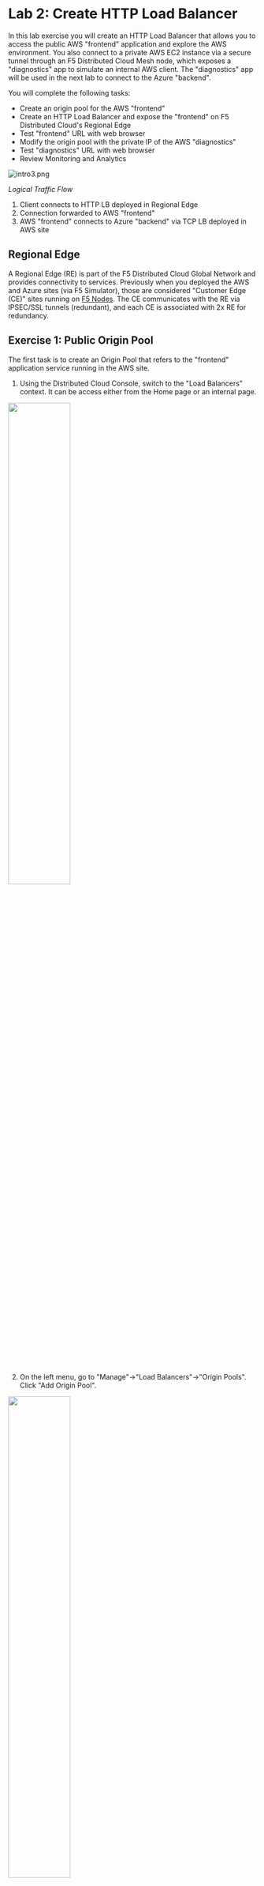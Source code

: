 Lab 2: Create HTTP Load Balancer
================================

In this lab exercise you will create an HTTP Load Balancer that allows you to access the public AWS "frontend" application and explore the AWS environment. You also connect to a private AWS EC2 instance via a secure tunnel through an F5 Distributed Cloud Mesh node, which exposes a "diagnostics" app to simulate an internal AWS client. The "diagnostics" app will be used in the next lab to connect to the Azure "backend".

You will complete the following tasks:
- Create an origin pool for the AWS "frontend"
- Create an HTTP Load Balancer and expose the "frontend" on F5 Distributed Cloud's Regional Edge
- Test "frontend" URL with web browser
- Modify the origin pool with the private IP of the AWS "diagnostics"
- Test "diagnostics" URL with web browser
- Review Monitoring and Analytics

![intro3.png](../images/intro3.png)

*Logical Traffic Flow*
1. Client connects to HTTP LB deployed in Regional Edge
2. Connection forwarded to AWS "frontend"
3. AWS "frontend" connects to Azure "backend" via TCP LB deployed in AWS site

Regional Edge
---------------------------------------------------

A Regional Edge (RE) is part of the F5 Distributed Cloud Global Network and provides connectivity to services. Previously when you deployed the AWS and Azure sites (via F5 Simulator), those are considered "Customer Edge (CE)" sites running on [F5 Nodes](https://docs.cloud.f5.com/docs/ves-concepts/site). The CE communicates with the RE via IPSEC/SSL tunnels (redundant), and each CE is associated with 2x RE for redundancy.

Exercise 1:  Public Origin Pool
---------------------------------------------------
The first task is to create an Origin Pool that refers to the "frontend" application service running in the AWS site.

1. Using the Distributed Cloud Console, switch to the "Load Balancers" context. It can be access either from the Home page or an internal page.

<img src=../images/choosing-service-lb.png width="50%">

2. On the left menu, go to "Manage"->"Load Balancers"->"Origin Pools". Click "Add Origin Pool".

<img src=../images/menu-origin-pool.png width="50%">

3. Enter the following variables:

| Variable | Value |
| --- | --- |
| Name | frontend-public |

4. Click on "Add Item" under Origin Servers.

5. Enter the following information:

| Variable | Value |
| --- | --- |
| Select Type of Origin Server | Public DNS Name of Origin Server (default) |
| DNS Name | ec2-52-24-25-72.us-west-2.compute.amazonaws.com |

<img src=../images/pool-aws-public.png width="60%">

6. Click "Apply" to return to the previous screen.
7. Enter "80" for the *Port*.
8. Under the *Health Checks* section, click "Add Item".
9. Click the *Health Check object* dropdown list and choose "Add Item".
10. Enter the following variables in the *Metadata* section:

| Variable | Value |
| --- | --- |
| Name | http |

11. Under *HTTP HealthCheck*, click "View Configuration".
12. Leave the default values and click "Apply" to exit the *Health Check HTTP Request Parameters* dialogue.
13. Click "Continue" to return to the *Origin Pool* configuration.
14. Click "Save and Exit" to create the Origin Pool.

Exercise 2: HTTP Load Balancer Configuration
---------------------------------------------------

1. On the left menu, go to "Manage"->"Load Balancers"->"HTTP Load Balancers". Click "Add HTTP Load Balancer".

<img src=../images/menu-http-lb.png width="40%">

2. Enter the following variables:

*Note: Replace the host **\<adjective-animal\>** with your namespace (found in "Account Settings"...see [Module2>Lab1](lab1.md))*

| Variable | Value |
| --- | --- |
| Name | frontend |
| Domains | ***\<adjective-animal\>***.sales-demo.f5demos.com |
| Select type of Load Balancer | HTTP |
| Automatically Manage DNS Records | Yes/Check |

<img src=../images/lb-basic.png width="50%">

> My demo ephemeral namespace is "***protective-mouse***". Therefore my full domain is "***protective-mouse***.sales-demo.f5demos.com".

3. Under the *Origin Pools* section, click "Add Item".
4. The method for "Select Origin Pool Method" should be "Origin Pool". Under the "Origin Pool" dropdown menu, select the "fronted-public" you created earlier.
5. Click "Apply" to exit the *Origin Pool with Weight and Priority* dialogue.
6. Back in the *HTTP Load Balancer* creation menu, scroll down to the section *Other Settings*.
7. The value "Internet" has been selected by default under "VIP Advertisement".

<img src=../images/lb-vip.png width="75%">

8. Click "Save and Exit" to create the HTTP Load Balancer.

Once the HTTP Load Balancer has been deployed, you can use a web browser to access the AWS "frontend". The FQDN used in our example is http://protective-mouse.sales-demo.f5demos.com. Your FQDN should follow the format of ***[unique-name]***.sales-demo.f5demos.com.

The public demo app should look like the following:

<img src=../images/frontend-public-vip.png width="100%">

In this topology, you are sending traffic to an AnyCast IP that is hosted in the F5 Distributed Cloud RE. The RE communication to the AWS "frontend" origin pool is via the AWS instance's Public IP address over the Internet.

Exercise 3: Private Origin Pool
---------------------------------------------------

In this exercise, you will create a new origin pool that contains the private AWS resource "diagnostics" app. You will demonstrate how to securely connect to the private AWS resource with an F5 Distributed Cloud Mesh node running in the AWS site.

> Pay attention to the IP addressing in the AWS site. Notice the 10.0.0.0/16 address space as this might be a problem later when you try to add Azure into the traffic flow.

1. On the left menu, go to "Manage"->"Load Balancers"->"Origin Pools". Click "Add Origin Pool".

2. Enter the following variables in the *Metadata* section:

| Variable | Value |
| --- | --- |
| Name | frontend-private |

3. Click on "Add Item" under Origin Servers.

| Variable | Value |
| --- | --- |
| Select Type of Origin Server | IP address of Origin Server on given Sites |
| IP | 10.1.52.200 |
| Site | system/q2lw-aws-c8e4 |
| Select Network on the site | Inside Network |

<img src=../images/pool-aws-private.png width="50%">

4. Click "Apply" to return to the previous screen.
5. Enter "8080" for the *Port*.
6. Under the *Health Checks* section, click "Add Item".
7. Click the *Health Check object* dropdown list and choose "Add Item".
8. Enter the following variables in the *Metadata* section:

| Variable | Value |
| --- | --- |
| Name | http-diag |

9. Under *HTTP HealthCheck*, click "View Configuration".
10. Enter "/diag" for *Path*.
11. Click "Apply" to return to the previous screen.
12. Click "Continue" to return to the *Origin Pool* configuration.
13. Click "Save and Exit" to create the Origin Pool.

Exercise 4: Edit HTTP Load Balancer Configuration
---------------------------------------------------

1. On the left menu, go to "Manage"->"Load Balancers"->"HTTP Load Balancers". Click the "..." next to the HTTP LB that you previously created.

<img src=../images/edit-http-lb.png width="75%">

2. Click "Manage Configuration".
3. In the upper right, click "Edit Configuration".
4. Under *Origins*, click *the pencil icon* under the "Actions" column to modify your origin pool.
5. Replace the origin pool "frontend-public" with the new origin pool "frontend-private".
6. Click "Apply" to return to the previous screen.
7. Click "Save and Exit" to save the HTTP LB changes.
8. Refresh the browser window for your URL ("http://***\<adjective-animal\>***.sales-demo.f5demos.com").

You now have access to the "diagnostics" app running inside the AWS environment. You will use this in later labs to explore and run tests as an "internal client". For the purposes of this demo, the "diagnostics" app can be considered a jumphost.

<img src=../images/container-tool.png width="75%">

Exercise 5: Review General Monitoring Stats
---------------------------------------------------

In the previous section, you demonstrated how to securely connect from the Internet to private resources inside your AWS site. The best part...no special public cloud provider knowledge was required! Next, you will review the built-in analytics of F5 Distributed Cloud platform.

> Note: Explore!

1. On the left menu, go to "Virtual Hosts"->"HTTP Load Balancers" and click "Performance Monitoring" under the "frontend" HTTP LB.

<img src=../images/http_lb_stats1.png width="50%">

2. Review statistics on the *Dashboard* screen. Change the ***clock*** time filter in the upper right if needed (example "Last 1 hour").

<img src=../images/http_lb_stats2.png width="50%">

3. Click the *Request* tab to see the URL requests.

<img src=../images/http_lb_stats3.png width="75%">

4. Expand a request to see more details like full HTTP request, user agent, site location, and more.

<img src=../images/http_lb_stats4.png width="75%">

Next
----

  - **[Lab 3: Create TCP Load Balancer](lab3.md)**
  - **[Lab 4: Video Walk-Through (Optional)](lab4.md)**
